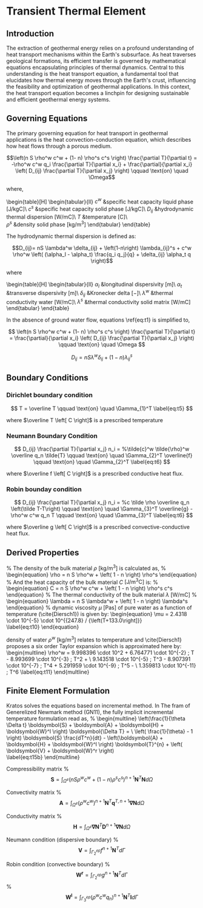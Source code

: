 # Transient Thermal Element

## Introduction
The extraction of geothermal energy relies on a profound understanding of heat transport mechanisms within the Earth's subsurface. As heat traverses geological formations, its efficient transfer is governed by mathematical equations encapsulating principles of thermal dynamics. Central to this understanding is the heat transport equation, a fundamental tool that elucidates how thermal energy moves through the Earth's crust, influencing the feasibility and optimization of geothermal applications. In this context, the heat transport equation becomes a linchpin for designing sustainable and efficient geothermal energy systems.

## Governing Equations
The primary governing equation for heat transport in geothermal applications is the heat convection-conduction equation, which describes how heat flows through a porous medium. 

$$\left(n S \rho^w c^w + (1- n) \rho^s c^s \right) \frac{\partial T}{\partial t} = -\rho^w c^w q_i \frac{\partial T}{\partial x_i} + \frac{\partial}{\partial x_i} \left( D_{ij} \frac{\partial T}{\partial x_j} \right) \qquad \text{on} \quad \Omega$$

where,

\begin{table}[H]
	\begin{tabular}{ll}
		$c^w$           &specific heat capacity liquid phase 	$\mathrm{[J/kgC]}$\\
		$c^s$           &specific heat capacity solid phase 	$\mathrm{[J/kgC]}$\\
		$D_{ij}$        &hydrodynamic thermal dispersion 		$\mathrm{[W/mC]}$\\
		$T$         	&temperature 							$\mathrm{[C]}$\\  
		$\rho^s$        &density solid phase 					$\mathrm{[kg/m^3]}$
	\end{tabular}
\end{table}

The hydrodynamic thermal dispersion is defined as:

$$D_{ij}= nS \lambda^w \delta_{ij} + \left(1-n\right) \lambda_{ij}^s + c^w \rho^w \left( (\alpha_l - \alpha_t) \frac{q_i q_j}{q} + \delta_{ij} \alpha_t q \right)$$

where

\begin{table}[H]
	\begin{tabular}{ll}
		$\alpha_l$   	&longitudinal dispersivity 				$\mathrm{[m]}$\\
		$\alpha_t$   	&transverse dispersivity 				$\mathrm{[m]}$\\ 
		$\delta_{ij}$	&Kronecker delta						$\mathrm{[-]}$\\ 
		$\lambda^w$     &thermal conductivity water				$\mathrm{[W/mC]}$\\
		$\lambda^s$     &thermal conductivity solid matrix		$\mathrm{[W/mC]}$
	\end{tabular}
\end{table}

In the absence of ground water flow, equations \ref{eq:t1} is simplified to,

$$
	\left(n S \rho^w c^w + (1- n) \rho^s c^s \right) \frac{\partial T}{\partial t} = \frac{\partial}{\partial x_i} \left( D_{ij} \frac{\partial T}{\partial x_j} \right)
	\qquad \text{on} \quad \Omega
$$

$$
	D_{ij}= nS \lambda^w \delta_{ij} + \left(1-n\right) \lambda_{ij}^s
$$

## Boundary Conditions

### Dirichlet boundary condition
$$
	T = \overline T \qquad \text{on} \quad \Gamma_{1}^T
	\label{eq:t5}
$$

where $\overline T \left[ C \right]$  is a prescribed temperature 

### Neumann Boundary Condition
$$
	D_{ij} \frac{\partial T}{\partial x_j} n_i = 
	%\tilde{c}^w \tilde{\rho}^w \overline q_n \tilde{T} \qquad \text{on} \quad \Gamma_{2}^T
	\overline{f} \qquad \text{on} \quad \Gamma_{2}^T
	\label{eq:t6}
$$

where $\overline f \left[ C \right]$ is a prescribed conductive heat flux.

### Robin bounday condition
$$
	D_{ij} \frac{\partial T}{\partial x_j} n_i = 
	%c \tilde \rho \overline q_n \left(\tilde T-T\right) \qquad \text{on} \quad \Gamma_{3}^T
	\overline{g} -  \rho^w c^w q_n T \qquad \text{on} \quad \Gamma_{3}^T
	\label{eq:t6}
$$

where $\overline g \left[ C \right]$ is a prescribed convective-conductive heat flux.


## Derived Properties
%
The density of the bulk material $\rho$ $\mathrm{\left[ kg/m^3 \right]}$ is calculated as,
%
\begin{equation}
	\rho = n S \rho^w + \left( 1 - n \right) \rho^s
\end{equation}
%
And the heat capacity of the bulk material $C$ $\mathrm{\left[ J/m^3 C \right]}$ is:
%
\begin{equation}
	C = n S \rho^w c^w + \left( 1 - n \right) \rho^s c^s
\end{equation}
%
The thermal conductivity of the bulk material $\lambda$ $\mathrm{\left[ W/mC \right]}$
%
\begin{equation}
	\lambda = n S \lambda^w + \left( 1 - n \right) \lambda^s
\end{equation}
%
dynamic viscosity  $\mu$ $[\mathrm {Pas}$] of pure water as a function of temperature (\cite{Diersch1}) is given by:
\begin{equation}
	\mu = 2.4318 \cdot 10^{-5} \cdot 10^{{247.8} / {\left(T+133.0\right]}}  
	\label{eq:t10}
\end{equation}

density of water $\rho^w$ $[\mathrm {kg/m^3}]$ relates to temperature and \cite{Diersch1} proposes a six order Taylor expansion which is approximated here by:
\begin{multline}
	\rho^w = 9.998396 \cdot 10^2 + 6.764771  \cdot 10^{-2} \; T - 8.993699  \cdot 10^{-3} \; T^2 + \\ 9.143518 \cdot 10^{-5} \; T^3 - 8.907391 \cdot 10^{-7} \; T^4 + 5.291959  \cdot 10^{-9} \; T^5 - \\ 1.359813  \cdot 10^{-11} \; T^6 
	\label{eq:t11}
\end{multline}



## Finite Element Formulation

Kratos solves the equations based on incremental method. In The fram of Generelized Newmark method (GN11), the fully implicit incremental temperature formulation read as,
%
\begin{multline}
	\left(\frac{1}{\theta \Delta t} \boldsymbol{S} + \boldsymbol{A} + \boldsymbol{H} + \boldsymbol{W}^l  \right) \boldsymbol{\Delta T} 
	= \\
	\left( \frac{1}{\theta} - 1 \right) \boldsymbol{S} \frac{dT^n}{dt} - \left(\boldsymbol{A} + \boldsymbol{H} + \boldsymbol{W}^l \right) \boldsymbol{T}^{n} + \left( \boldsymbol{V} + \boldsymbol{W}^r \right)  
	\label{eq:t15b}
\end{multline}

Compressibility matrix 
%
$$
	\boldsymbol{S} = \int_{\Omega^e} \left( n S \rho^w c^w + \left(1-n\right) \rho^s c^s \right)^{n+1} \boldsymbol{N}^T  \boldsymbol{N} d \Omega
	\label{eq:t16} 
$$

Convectivity matrix
%
$$
	\boldsymbol{A} = \int_{\Omega^e} \left(\rho^w c^w\right)^{n+1}  \boldsymbol{N}^T \boldsymbol{q}^{T,n+1} \boldsymbol{\nabla N}   d \Omega
	\label{eq:t18}
$$

Conductivity matrix
%
$$
	\boldsymbol{H} = \int_{\Omega^e} \boldsymbol{\nabla N}^T \boldsymbol{D}^{n+1} \boldsymbol{\nabla N} d \Omega 
	\label{eq:t17}
$$

Neumann condition (dispersive boundary)
%
$$
	\boldsymbol{V} = \int_{\Gamma_2^{ep}}  f^{n+1} \boldsymbol{N}^T  d \Gamma 
	\label{eq:t19}
$$

Robin condition (convective boundary)
%
$$
	\boldsymbol{W^r} = \int_{\Gamma_2^{ep}}  g^{n+1} \boldsymbol{N}^T  d \Gamma 
	\label{eq:t19a}
$$
%
$$
	\boldsymbol{W^l} = 
	\int_{\Gamma_3^{ep}}  \left( \rho^w c^w q_n \right)^{n+1} \boldsymbol{N}^T \boldsymbol{I} d \Gamma
	\label{eq:t19b}
$$